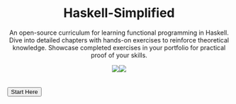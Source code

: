 <div id="title" align="center">
    <h1>Haskell-Simplified</h1>
    <p>An open-source curriculum for learning functional programming in Haskell. Dive into detailed chapters with hands-on exercises to reinforce theoretical knowledge. Showcase completed exercises in your portfolio for practical proof of your skills.</p>
    <a href="https://github.com/ibnaleem/Haskell-Simplified/blob/main/LICENSE"><img src="https://img.shields.io/github/license/ibnaleem/Haskell-Simplified?style=for-the-badge"></a><a href="https://github.com/ibnaleem/Haskell-Simplified/stargazers"><img src="https://img.shields.io/github/stars/ibnaleem/Haskell-Simplified.svg?style=for-the-badge"></a>
</div>
<br>
<br>
<a href="https://github.com/ibnaleem/Haskell-Simplified/blob/main/Introduction/00-Preface.md">
<button align="center">Start Here</button>
</a>